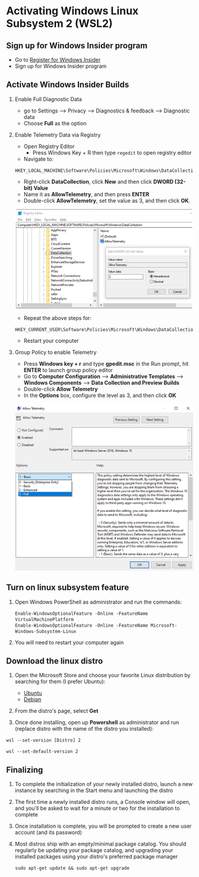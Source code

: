 # Activating Windows Linux Subsystem 2 (WSL2)
## Sign up for Windows Insider program
- Go to [Register for Windows Insider](https://insider.windows.com/en-us/getting-started/)
- Sign up for Windows Insider program

## Activate Windows Insider Builds
1. Enable Full Diagnostic Data
    - go to Settings --> Privacy --> Diagnostics & feedback --> Diagnostic data
    - Choose __Full__ as the option
2. Enable Telemetry Data via Registry
    - Open Registry Editor
        + Press Windows Key + R then type `regedit` to open registry editor
    - Navigate to:

    ```console
    HKEY_LOCAL_MACHINE\Software\Policies\Microsoft\Windows\DataCollection
    ```

    - Right-click __DataCollection__, click __New__ and then click __DWORD (32-bit) Value__
    - Name it as  __AllowTelemetry__, and then press __ENTER__
    - Double-click __AllowTelemetry__, set the value as 3, and then click __OK__.

    <p align="center">
      <img width="500" src="img/regedit_telemetry.png">
    </p>

    - Repeat the above steps for:

    ```console
    HKEY_CURRENT_USER\Software\Policies\Microsoft\Windows\DataCollection
    ```

    - Restart your computer

3. Group Policy to enable Telemetry
    - Press __Windows key + r__ and type __gpedit.msc__ in the Run prompt, hit __ENTER__ to launch group policy editor
    - Go to __Computer Configuration__ --> __Administrative Templates__ --> __Windows Components__ --> __Data Collection and Preview Builds__
    - Double-click __Allow Telemetry__
    - In the __Options__ box, configure the level as 3, and then click __OK__

    <p align="center">
      <img width="500" src="img/group_telemetry.png">
    </p>
    
## Turn on linux subsystem feature
1. Open Windows PowerShell as administrator and run the commands:

    ```console
    Enable-WindowsOptionalFeature -Online -FeatureName VirtualMachinePlatform
    Enable-WindowsOptionalFeature -Online -FeatureName Microsoft-Windows-Subsystem-Linux
    ```

2. You will need to restart your computer again

## Download the linux distro
1. Open the Microsoft Store and choose your favorite Linux distribution by searching for them (I prefer Ubuntu):
    * [Ubuntu](https://www.microsoft.com/en-ca/p/ubuntu/9nblggh4msv6?rtc=1&activetab=pivot:overviewtab)
    * [Debian](https://www.microsoft.com/en-ca/p/debian/9msvkqc78pk6?rtc=1&activetab=pivot:overviewtab)

2. From the distro's page, select __Get__
3. Once done installing, open up __Powershell__ as administrator and run (replace distro with the name of the distro you installed):

```console
wsl --set-version [Distro] 2
```

```console
wsl --set-default-version 2
```

## Finalizing
1. To complete the initialization of your newly installed distro, launch a new instance by searching in the Start menu and launching the distro

2. The first time a newly installed distro runs, a Console window will open, and you'll be asked to wait for a minute or two for the installation to complete

3. Once installation is complete, you will be prompted to create a new user account (and its password)

4. Most distros ship with an empty/minimal package catalog. You should regularly be updating your package catalog, and upgrading your installed packages using your distro's preferred package manager

      ```console
      sudo apt-get update && sudo apt-get upgrade
      ```

